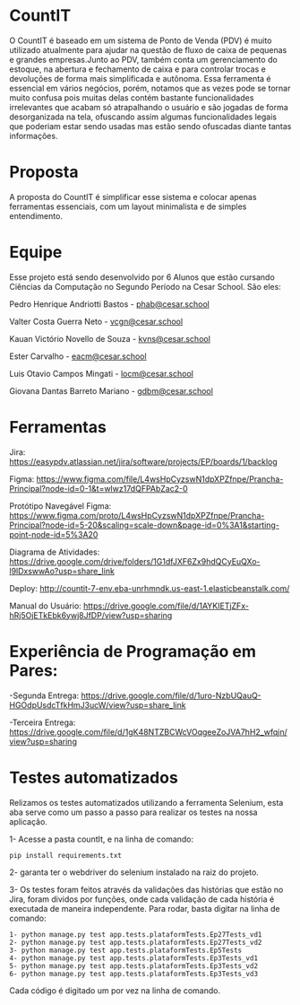 # CountIT
O CountIT é baseado em um sistema de Ponto de Venda (PDV) é muito utilizado atualmente para ajudar na questão de fluxo de caixa de pequenas e grandes empresas.Junto ao PDV, também conta um gerenciamento do estoque, na abertura e fechamento de caixa e para controlar trocas e devoluções de forma mais simplificada e autônoma.
Essa ferramenta é essencial em vários negócios, porém, notamos que as vezes pode se tornar muito confusa pois muitas delas contém bastante funcionalidades irrelevantes que acabam só atrapalhando o usuário e são jogadas de forma desorganizada na tela, ofuscando assim algumas funcionalidades legais que poderiam estar sendo usadas mas estão sendo ofuscadas diante tantas informações.


# Proposta
A proposta do CountIT é simplificar esse sistema e colocar apenas ferramentas essenciais, com um layout minimalista e de simples entendimento. 

# Equipe

Esse projeto está sendo desenvolvido por 6 Alunos que estão cursando Ciências da Computação no Segundo Período na Cesar School.
São eles:

Pedro Henrique Andriotti Bastos - phab@cesar.school

Valter Costa Guerra Neto - vcgn@cesar.school

Kauan Victório Novello de Souza - kvns@cesar.school 

Ester Carvalho - eacm@cesar.school

Luis Otavio Campos Mingati - locm@cesar.school

Giovana Dantas Barreto Mariano - gdbm@cesar.school

# Ferramentas
Jira: https://easypdv.atlassian.net/jira/software/projects/EP/boards/1/backlog

Figma: https://www.figma.com/file/L4wsHpCyzswN1dpXPZfnpe/Prancha-Principal?node-id=0-1&t=wlwz17dQFPAbZac2-0

Protótipo Navegável Figma: https://www.figma.com/proto/L4wsHpCyzswN1dpXPZfnpe/Prancha-Principal?node-id=5-20&scaling=scale-down&page-id=0%3A1&starting-point-node-id=5%3A20

Diagrama de Atividades: https://drive.google.com/drive/folders/1G1dfJXF6Zx9hdQCyEuQXo-l9lDxswwAo?usp=share_link

Deploy: http://countit-7-env.eba-unrhmndk.us-east-1.elasticbeanstalk.com/

Manual do Usuário: https://drive.google.com/file/d/1AYKIETjZFx-hRj5OjETkEbk6ywj8JfDP/view?usp=sharing

# Experiência de Programação em Pares:
-Segunda Entrega: https://drive.google.com/file/d/1uro-NzbUQauQ-HGOdpUsdcTfkHmJ3ucW/view?usp=share_link 

-Terceira Entrega: https://drive.google.com/file/d/1gK48NTZBCWcVOqgeeZoJVA7hH2_wfqjn/view?usp=sharing

# Testes automatizados
Relizamos os testes automatizados utilizando a ferramenta Selenium, esta aba serve como um passo a passo para realizar os testes na nossa aplicação.

1- Acesse a pasta countIt, e na linha de comando:

```
pip install requirements.txt
```

2- garanta ter o webdriver do selenium instalado na raiz do projeto.

3- Os testes foram feitos através da validações das histórias que estão no Jira, foram dividos por funções, onde cada validação de cada história é executada de maneira independente.
   Para rodar, basta digitar na linha de comando:

```
1- python manage.py test app.tests.plataformTests.Ep27Tests_vd1
2- python manage.py test app.tests.plataformTests.Ep27Tests_vd2
3- python manage.py test app.tests.plataformTests.Ep5Tests
4- python manage.py test app.tests.plataformTests.Ep3Tests_vd1
5- python manage.py test app.tests.plataformTests.Ep3Tests_vd2
6- python manage.py test app.tests.plataformTests.Ep3Tests_vd3
```

Cada código é digitado um por vez na linha de comando.
   

